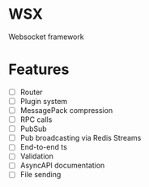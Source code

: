 # WSX
Websocket framework

# Features
- [ ] Router
- [ ] Plugin system
- [ ] MessagePack compression
- [ ] RPC calls
- [ ] PubSub
- [ ] Pub broadcasting via Redis Streams
- [ ] End-to-end ts
- [ ] Validation
- [ ] AsyncAPI documentation
- [ ] File sending
